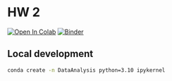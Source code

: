 # HW 2

[![Open In Colab](https://colab.research.google.com/assets/colab-badge.svg)](https://colab.research.google.com/github/unrndm/DataAnalysis/blob/main/HW2/Report.ipynb)
[![Binder](https://mybinder.org/badge_logo.svg)](https://mybinder.org/v2/gh/unrndm/DataAnalysis/main?labpath=HW2%2FReport.ipynb)

## Local development
```sh
conda create -n DataAnalysis python=3.10 ipykernel
```
